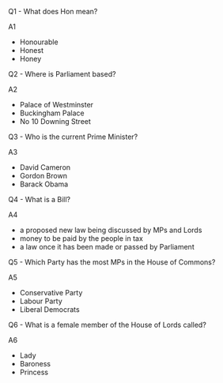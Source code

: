 Q1 - What does Hon mean?

A1
- Honourable
- Honest
- Honey

Q2 - Where is Parliament based?

A2
- Palace of Westminster
- Buckingham Palace
- No 10 Downing Street

Q3 - Who is the current Prime Minister?

A3
- David Cameron
- Gordon Brown
- Barack Obama

Q4 - What is a Bill?

A4
- a proposed new law being discussed by MPs and Lords
- money to be paid by the people in tax
- a law once it has been made or passed by Parliament

Q5 - Which Party has the most MPs in the House of Commons?

A5
- Conservative Party
- Labour Party
- Liberal Democrats

Q6 - What is a female member of the House of Lords called?

A6
- Lady
- Baroness
- Princess



